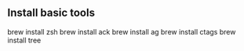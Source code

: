 ## Install basic tools

brew install zsh
brew install ack
brew install ag
brew install ctags
brew install tree
